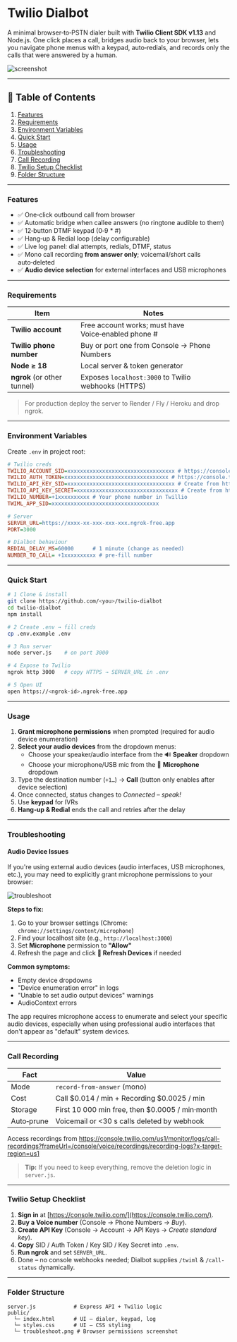 # Twilio Dialbot

A minimal browser‑to‑PSTN dialer built with **Twilio Client SDK v1.13** and Node.js. One click places a call, bridges audio back to your browser, lets you navigate phone menus with a keypad, auto‑redials, and records only the calls that were answered by a human.

![screenshot](./public/screenshot.png)

---

## 📑 Table of Contents

1. [Features](#features)
2. [Requirements](#requirements)
3. [Environment Variables](#environment-variables)
4. [Quick Start](#quick-start)
5. [Usage](#usage)
6. [Troubleshooting](#troubleshooting)
7. [Call Recording](#call-recording)
8. [Twilio Setup Checklist](#twilio-setup-checklist)
9. [Folder Structure](#folder-structure)

---

### Features

* ✅ One‑click outbound call from browser
* ✅ Automatic bridge when callee answers (no ringtone audible to them)
* ✅ 12‑button DTMF keypad (0‑9 \* #)
* ✅ Hang‑up & Redial loop (delay configurable)
* ✅ Live log panel: dial attempts, redials, DTMF, status
* ✅ Mono call recording **from answer only**; voicemail/short calls auto‑deleted
* ✅ **Audio device selection** for external interfaces and USB microphones

---

### Requirements

| Item                        | Notes                                               |
| --------------------------- | --------------------------------------------------- |
| **Twilio account**          | Free account works; must have Voice‑enabled phone # |
| **Twilio phone number**     | Buy or port one from Console → Phone Numbers        |
| **Node ≥ 18**               | Local server & token generator                      |
| **ngrok** (or other tunnel) | Exposes `localhost:3000` to Twilio webhooks (HTTPS) |

> For production deploy the server to Render / Fly / Heroku and drop ngrok.

---

### Environment Variables
Create `.env` in project root:

```ini
# Twilio creds
TWILIO_ACCOUNT_SID=xxxxxxxxxxxxxxxxxxxxxxxxxxxxxxxxxx # https://console.twilio.com/ ➜ Account SID
TWILIO_AUTH_TOKEN=xxxxxxxxxxxxxxxxxxxxxxxxxxxxxxxxx # https://console.twilio.com/ ➜ Auth Token
TWILIO_API_KEY_SID=xxxxxxxxxxxxxxxxxxxxxxxxxxxxxxxxxx # Create from https://console.twilio.com/ ➜ API keys
TWILIO_API_KEY_SECRET=xxxxxxxxxxxxxxxxxxxxxxxxxxxxxxxx # Create from https://console.twilio.com/ ➜ API keys
TWILIO_NUMBER=+1xxxxxxxxxx # Your phone number in Twillio
TWIML_APP_SID=xxxxxxxxxxxxxxxxxxxxxxxxxxxxxxxxxx

# Server
SERVER_URL=https://xxxx-xx-xxx-xxx-xxx.ngrok-free.app
PORT=3000

# Dialbot behaviour
REDIAL_DELAY_MS=60000      # 1 minute (change as needed)
NUMBER_TO_CALL= +1xxxxxxxxxx # pre-fill number
```

---

### Quick Start

```bash
# 1 Clone & install
git clone https://github.com/<you>/twilio-dialbot
cd twilio-dialbot
npm install

# 2 Create .env → fill creds
cp .env.example .env

# 3 Run server
node server.js    # on port 3000

# 4 Expose to Twilio
ngrok http 3000   # copy HTTPS → SERVER_URL in .env

# 5 Open UI
open https://<ngrok-id>.ngrok-free.app
```

---

### Usage

1. **Grant microphone permissions** when prompted (required for audio device enumeration)
2. **Select your audio devices** from the dropdown menus:
   - Choose your speaker/audio interface from the 🔊 **Speaker** dropdown
   - Choose your microphone/USB mic from the 🎤 **Microphone** dropdown
3. Type the destination number (`+1…`) → **Call** (button only enables after device selection)
4. Once connected, status changes to *Connected – speak!*
5. Use **keypad** for IVRs
6. **Hang‑up & Redial** ends the call and retries after the delay

---

### Troubleshooting

#### Audio Device Issues

If you're using external audio devices (audio interfaces, USB microphones, etc.), you may need to explicitly grant microphone permissions to your browser:

![troubleshoot](./public/troubleshoot.png)

**Steps to fix:**
1. Go to your browser settings (Chrome: `chrome://settings/content/microphone`)
2. Find your localhost site (e.g., `http://localhost:3000`)
3. Set **Microphone** permission to **"Allow"**
4. Refresh the page and click **🔄 Refresh Devices** if needed

**Common symptoms:**
- Empty device dropdowns
- "Device enumeration error" in logs  
- "Unable to set audio output devices" warnings
- AudioContext errors

The app requires microphone access to enumerate and select your specific audio devices, especially when using professional audio interfaces that don't appear as "default" system devices.

---

### Call Recording

| Fact       | Value                                            |
| ---------- | ------------------------------------------------ |
| Mode       | `record-from-answer` (mono)                      |
| Cost       | Call \$0.014 / min   +  Recording \$0.0025 / min |
| Storage    | First 10 000 min free, then \$0.0005 / min·month |
| Auto‑prune | Voicemail or <30 s calls deleted by webhook      |

Access recordings from  https://console.twilio.com/us1/monitor/logs/call-recordings?frameUrl=/console/voice/recordings/recording-logs?x-target-region=us1

> **Tip:** If you need to keep everything, remove the deletion logic in `server.js`.

---

### Twilio Setup Checklist

1. **Sign in** at [https://console.twilio.com/](https://console.twilio.com/).
2. **Buy a Voice number** (Console → Phone Numbers → *Buy*).
3. **Create API Key** (Console → Account → API Keys → *Create standard key*).
4. **Copy** SID / Auth Token / Key SID / Key Secret into `.env`.
5. **Run ngrok** and set `SERVER_URL`.
6. Done – no console webhooks needed; Dialbot supplies `/twiml` & `/call-status` dynamically.

---

### Folder Structure

```
server.js            # Express API + Twilio logic
public/
  └─ index.html      # UI – dialer, keypad, log
  └─ styles.css      # UI – CSS styling
  └─ troubleshoot.png # Browser permissions screenshot
```
